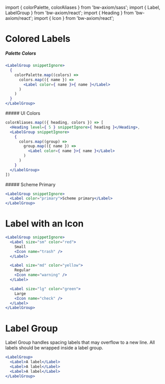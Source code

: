 import { colorPalette, colorAliases } from 'bw-axiom/sass';
import { Label, LabelGroup } from 'bw-axiom/react';
import { Heading } from 'bw-axiom/react';
import { Icon } from 'bw-axiom/react';


# Colored Labels

##### Palette Colors

```jsx
<LabelGroup snippetIgnore>
  {
    colorPalette.map((colors) =>
      colors.map(({ name }) =>
        <Label color={ name }>{ name }</Label>
      )
    )
  }
</LabelGroup>
```

##### UI Colors

```jsx
colorAliases.map(({ heading, colors }) => [
  <Heading level={ 5 } snippetIgnore>{ heading }</Heading>,
  <LabelGroup snippetIgnore>
    {
      colors.map((group) => 
        group.map(({ name }) => 
          <Label color={ name }>{ name }</Label>
        )
      )
    }
  </LabelGroup>
])
```

##### Scheme Primary

```jsx
<LabelGroup snippetIgnore>
  <Label color="primary">Scheme primary</Label>
</LabelGroup>
```


# Label with an Icon
```jsx
<LabelGroup snippetIgnore>
  <Label size="sm" color="red">
    Small
    <Icon name="trash" />
  </Label>

  <Label size="md" color="yellow">
    Regular
    <Icon name="warning" />
  </Label>

  <Label size="lg" color="green">
    Large
    <Icon name="check" />
  </Label>
</LabelGroup>
```


# Label Group

Label Group handles spacing labels that may overflow to a new line. All labels should be wrapped inside a label group.

```jsx
<LabelGroup>
  <Label>A label</Label>
  <Label>A label</Label>
  <Label>A label</Label>
</LabelGroup>
```
